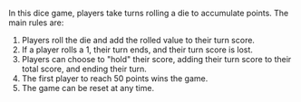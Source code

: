 In this dice game, players take turns rolling a die to accumulate points. The main rules are:

1. Players roll the die and add the rolled value to their turn score.
2. If a player rolls a 1, their turn ends, and their turn score is lost.
3. Players can choose to "hold" their score, adding their turn score to their total score, and ending their turn.
4. The first player to reach 50 points wins the game.
5. The game can be reset at any time.

